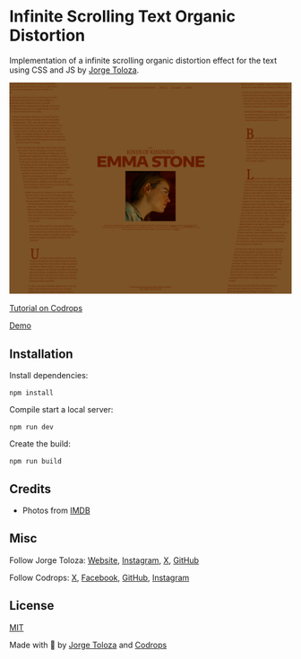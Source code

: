 # Infinite Scrolling Text Organic Distortion 

Implementation of a infinite scrolling organic distortion effect for the text using CSS and JS by [Jorge Toloza](http://jorgetoloza.co).

![Image Title](cover.jpg)

[Tutorial on Codrops](https://tympanus.net/codrops/?p=)

[Demo](http://tympanus.net/Development/.../)

## Installation

Install dependencies:

```
npm install
```

Compile start a local server:

```
npm run dev
```

Create the build:

```
npm run build
```

## Credits

- Photos from [IMDB](https://www.imdb.com/title/tt22408160)

## Misc

Follow Jorge Toloza: [Website](https://jorgetoloza.co), [Instagram](https://instagram.com/jorgecapillo), [X](https://twitter.com/jorgecapillo), [GitHub](https://github.com/jorgecapillo) 

Follow Codrops: [X](http://www.X.com/codrops), [Facebook](http://www.facebook.com/codrops), [GitHub](https://github.com/codrops), [Instagram](https://www.instagram.com/codropsss/)

## License
[MIT](LICENSE)

Made with :blue_heart:  by [Jorge Toloza](https://jorgetoloza.co) and [Codrops](http://www.codrops.com)
